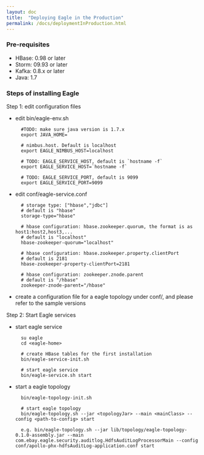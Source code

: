 ```yaml
---
layout: doc
title:  "Deploying Eagle in the Production"
permalink: /docs/deploymentInProduction.html
---
```



### Pre-requisites

*   HBase: 0.98 or later
*   Storm: 09.93 or later
*   Kafka: 0.8.x or later
*   Java: 1.7

### Steps of installing Eagle

Step 1: edit configuration files

* edit bin/eagle-env.sh

        #TODO: make sure java version is 1.7.x
        export JAVA_HOME=

        # nimbus.host. Default is localhost
        export EAGLE_NIMBUS_HOST=localhost

        # TODO: EAGLE_SERVICE_HOST, default is `hostname -f`
        export EAGLE_SERVICE_HOST=`hostname -f`

        # TODO: EAGLE_SERVICE_PORT, default is 9099
        export EAGLE_SERVICE_PORT=9099

* edit conf/eagle-service.conf

        # storage type: ["hbase","jdbc"]
        # default is "hbase"
        storage-type="hbase"

        # hbase configuration: hbase.zookeeper.quorum, the format is as host1:host2,host3,...
        # default is "localhost"
        hbase-zookeeper-quorum="localhost"

        # hbase configuration: hbase.zookeeper.property.clientPort
        # default is 2181
        hbase-zookeeper-property-clientPort=2181

        # hbase configuration: zookeeper.znode.parent
        # default is "/hbase"
        zookeeper-znode-parent="/hbase"

* create a configuration file for a eagle topology under conf/, and please refer to the sample versions

Step 2: Start Eagle services

* start eagle service

        su eagle
        cd <eagle-home>

        # create HBase tables for the first installation
        bin/eagle-service-init.sh

        # start eagle service
        bin/eagle-service.sh start

* start a eagle topology

        bin/eagle-topology-init.sh

        # start eagle topology
        bin/eagle-topology.sh --jar <topologyJar> --main <mainClass> --config <path-to-config> start

        e.g. bin/eagle-topology.sh --jar lib/topology/eagle-topology-0.1.0-assembly.jar --main com.ebay.eagle.security.auditlog.HdfsAuditLogProcessorMain --config conf/apollo-phx-hdfsAuditLog-application.conf start






